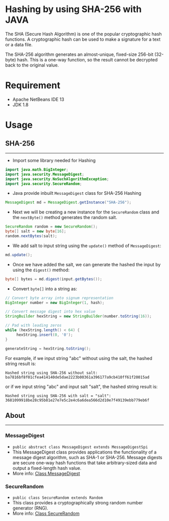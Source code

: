 # Hashing by using SHA-256 with JAVA
  The SHA (Secure Hash Algorithm) is one of the popular cryptographic hash functions. A cryptographic hash can be used to make a signature for a text or a data file. 

  The SHA-256 algorithm generates an almost-unique, fixed-size 256-bit (32-byte) hash. This is a one-way function, so the result cannot be decrypted back to the original value.

# Requirement
* Apache NetBeans IDE 13
* JDK 1.8

# Usage
## SHA-256
---
* Import some library needed for Hashing
```Java
import java.math.BigInteger;
import java.security.MessageDigest;
import java.security.NoSuchAlgorithmException;
import java.security.SecureRandom;
```

* Java provide inbuilt `MessageDigest` class for SHA-256 Hashing
```Java
MessageDigest md = MessageDigest.getInstance("SHA-256");
```

* Next we will be creating a new instance for the `SecureRandom` class and the `nextByte()` method generates the random salt.
```Java
SecureRandom random = new SecureRandom();
byte[] salt = new byte[16];
random.nextBytes(salt);
```

* We add salt to input string using the `update()` method of `MessageDigest`:
```Java
md.update();
```

* Once we have added the salt, we can generate the hashed the input by using the `digest()` method:
```Java
byte[] bytes = md.digest(input.getBytes());
```

* Convert `byte[]` into a string as:
```Java
// Convert byte array into signum representation
BigInteger number = new BigInteger(1, hash);

// Convert message digest into hex value
StringBuilder hexString = new StringBuilder(number.toString(16));

// Pad with leading zeros
while (hexString.length() < 64) {
     hexString.insert(0, '0');
}

generateString = hexString.toString();
```

For example, if we input string "abc" without using the salt, the hashed string result is:
```
Hashed string using SHA-256 without salt: ba7816bf8f01cfea414140de5dae2223b00361a396177a9cb410ff61f20015ad
```

or if we input string "abc" and input salt "salt", the hashed string result is:
```
Hashed string using SHA-256 with salt = "salt": 3681099918be28c95b81e27e7e5c2e4c6a6dea566d2d10e7f49139ebb779eb6f
```

## About
---
### MessageDigest
* `public abstract class MessageDigest extends MessageDigestSpi`
* This MessageDigest class provides applications the functionality of a message digest algorithm, such as SHA-1 or SHA-256. Message digests are secure one-way hash functions that take arbitrary-sized data and output a fixed-length hash value.
* More info: [Class MessageDigest](https://docs.oracle.com/javase/8/docs/api/java/security/MessageDigest.html)
### SecureRandom
* `public class SecureRandom extends Random`
* This class provides a cryptographically strong random number generator (RNG).
* More info: [Class SecureRandom](https://docs.oracle.com/javase/8/docs/api/java/security/SecureRandom.html)